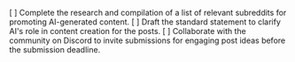 [ ] Complete the research and compilation of a list of relevant subreddits for promoting AI-generated content.
[ ] Draft the standard statement to clarify AI's role in content creation for the posts.
[ ] Collaborate with the community on Discord to invite submissions for engaging post ideas before the submission deadline.